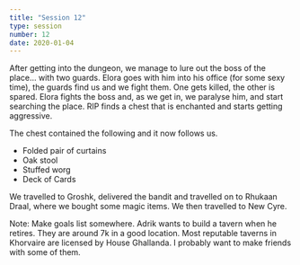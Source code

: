```yaml
---
title: "Session 12"
type: session
number: 12
date: 2020-01-04
---
```


After getting into the dungeon, we manage to lure out the boss of the place… with two guards. Elora goes with him into his office (for some sexy time), the guards find us and we fight them. One gets killed, the other is spared. Elora fights the boss and, as we get in, we paralyse him, and start searching the place. RIP finds a chest that is enchanted and starts getting aggressive.

The chest contained the following and it now follows us.

- Folded pair of curtains
- Oak stool
- Stuffed worg
- Deck of Cards

We travelled to Groshk, delivered the bandit and travelled on to Rhukaan Draal, where we bought some magic items. We then travelled to New Cyre.

Note: Make goals list somewhere.
Adrik wants to build a tavern when he retires. They are around 7k in a good location. Most reputable taverns in Khorvaire are licensed by House Ghallanda. I probably want to make friends with some of them.